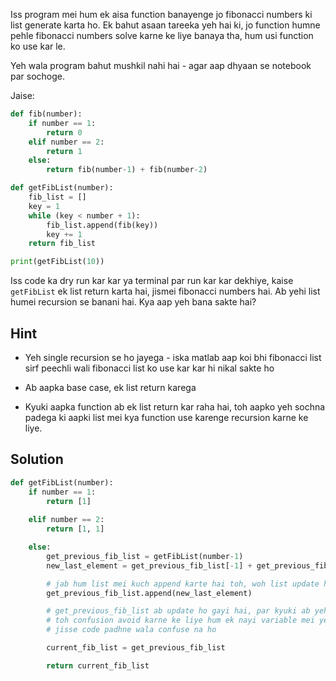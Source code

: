 Iss program mei hum ek aisa function banayenge jo fibonacci numbers ki list generate karta ho. Ek bahut asaan tareeka yeh hai ki, jo function humne pehle fibonacci numbers solve karne ke liye banaya tha, hum usi function ko use kar le.

Yeh wala program bahut mushkil nahi hai - agar aap dhyaan se notebook par sochoge.

Jaise:

```python
def fib(number):
    if number == 1:
        return 0
    elif number == 2:
        return 1
    else:
        return fib(number-1) + fib(number-2)

def getFibList(number):
    fib_list = []
    key = 1
    while (key < number + 1):
        fib_list.append(fib(key))
        key += 1
    return fib_list

print(getFibList(10))
```

Iss code ka dry run kar kar ya terminal par run kar kar dekhiye, kaise `getFibList` ek list return karta hai, jismei fibonacci numbers hai. Ab yehi list humei recursion se banani hai. Kya aap yeh bana sakte hai?

## Hint

- Yeh single recursion se ho jayega - iska matlab aap koi bhi fibonacci list sirf peechli wali fibonacci list ko use kar kar hi nikal sakte ho

- Ab aapka base case, ek list return karega
  
- Kyuki aapka function ab ek list return kar raha hai, toh aapko yeh sochna padega ki aapki list mei kya function use karenge recursion karne ke liye.

## Solution
```python
def getFibList(number):
    if number == 1:
        return [1]
        
    elif number == 2:
        return [1, 1]

    else:
        get_previous_fib_list = getFibList(number-1)
        new_last_element = get_previous_fib_list[-1] + get_previous_fib_list[-2]

        # jab hum list mei kuch append karte hai toh, woh list update ho jaati hai
        get_previous_fib_list.append(new_last_element)

        # get_previous_fib_list ab update ho gayi hai, par kyuki ab yeh current list hai, previous nahi\
        # toh confusion avoid karne ke liye hum ek nayi variable mei yeh list daal kar return karenge
        # jisse code padhne wala confuse na ho

        current_fib_list = get_previous_fib_list

        return current_fib_list
```